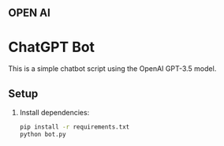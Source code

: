 ## OPEN AI
# ChatGPT Bot

This is a simple chatbot script using the OpenAI GPT-3.5 model.

## Setup

1. Install dependencies:
   ```bash
   pip install -r requirements.txt
   python bot.py
